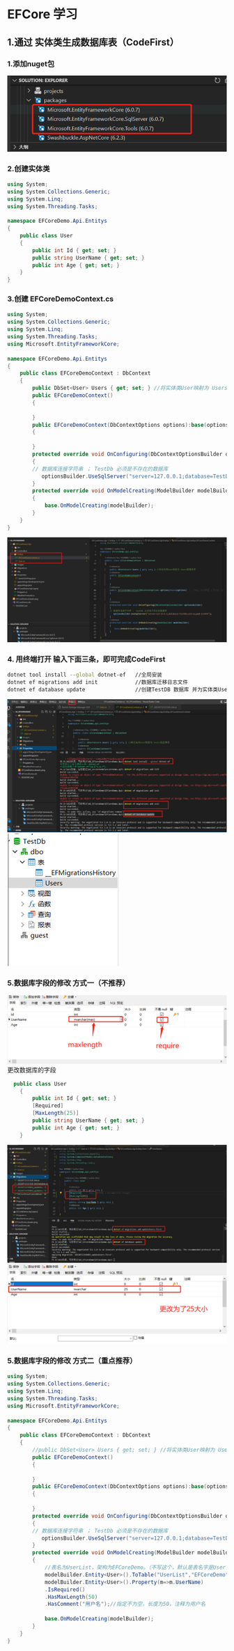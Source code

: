 # EFCore 学习
## 1.通过 实体类生成数据库表（CodeFirst）
### 1.添加nuget包
![nuget包](https://github.com/RanGuMo/EFCoreDemoStudy/blob/master/EFCoreDemo.Api/Images/1657718842689.jpg)
### 2.创建实体类
```C#
using System;
using System.Collections.Generic;
using System.Linq;
using System.Threading.Tasks;

namespace EFCoreDemo.Api.Entitys
{
    public class User
    {
        public int Id { get; set; }
        public string UserName { get; set; }
        public int Age { get; set; }
    }
}
```
### 3.创建 EFCoreDemoContext.cs
```C#
using System;
using System.Collections.Generic;
using System.Linq;
using System.Threading.Tasks;
using Microsoft.EntityFrameworkCore;

namespace EFCoreDemo.Api.Entitys
{
    public class EFCoreDemoContext : DbContext
    {
        public DbSet<User> Users { get; set; } //将实体类User映射为 Users数据库表
        public EFCoreDemoContext()
        {
            
        }
        public EFCoreDemoContext(DbContextOptions options):base(options)
        {
            
        }
        protected override void OnConfiguring(DbContextOptionsBuilder optionsBuilder)
        {
        // 数据库连接字符串 ； TestDb 必须是不存在的数据库
           optionsBuilder.UseSqlServer("server=127.0.0.1;database=TestDb;uid=sa;pwd=123456");
        }
        protected override void OnModelCreating(ModelBuilder modelBuilder)
        {
            base.OnModelCreating(modelBuilder);
        }
    }
}
```
![图片](https://github.com/RanGuMo/EFCoreDemoStudy/blob/master/EFCoreDemo.Api/Images/1657719224369.jpg)
### 4. 用终端打开 输入下面三条，即可完成CodeFirst
```bash
dotnet tool install --global dotnet-ef   //全局安装
dotnet ef migrations add init            //数据库迁移日志文件
dotnet ef database update                //创建TestDB 数据库 并为实体类User 创建Users表
```
![终端](https://github.com/RanGuMo/EFCoreDemoStudy/blob/master/EFCoreDemo.Api/Images/1657719688927.jpg)
![数据库](https://github.com/RanGuMo/EFCoreDemoStudy/blob/master/EFCoreDemo.Api/Images/1657719614862.png)
### 5.数据库字段的修改 方式一（不推荐）
![Users](https://github.com/RanGuMo/EFCoreDemoStudy/blob/master/EFCoreDemo.Api/Images/1657723416499.jpg)
更改数据库的字段
```C#
  public class User
    {
        public int Id { get; set; }
        [Required]
        [MaxLength(25)]
        public string UserName { get; set; }
        public int Age { get; set; }
    }
```

![修改](https://github.com/RanGuMo/EFCoreDemoStudy/blob/master/EFCoreDemo.Api/Images/1657723726666.jpg)
![修改](https://github.com/RanGuMo/EFCoreDemoStudy/blob/master/EFCoreDemo.Api/Images/1657723819585.jpg)

### 5.数据库字段的修改 方式二（重点推荐）
```C#
using System;
using System.Collections.Generic;
using System.Linq;
using System.Threading.Tasks;
using Microsoft.EntityFrameworkCore;

namespace EFCoreDemo.Api.Entitys
{
    public class EFCoreDemoContext : DbContext
    {
        //public DbSet<User> Users { get; set; } //将实体类User映射为 Users数据库表（在OnModelCreating中配置的话，可以不用写这个）
        public EFCoreDemoContext()
        {
            
        }
        public EFCoreDemoContext(DbContextOptions options):base(options)
        {
            
        }
        protected override void OnConfiguring(DbContextOptionsBuilder optionsBuilder)
        {
        // 数据库连接字符串 ； TestDb 必须是不存在的数据库
           optionsBuilder.UseSqlServer("server=127.0.0.1;database=TestDb;uid=sa;pwd=123456");
        }
        protected override void OnModelCreating(ModelBuilder modelBuilder)
        {
            //表名为UserList，架构为EFCoreDemo。（不写这个，默认是表名字是User，架构在sqlserver为dbo）
            modelBuilder.Entity<User>().ToTable("UserList","EFCoreDemo");
            modelBuilder.Entity<User>().Property(m=>m.UserName)
            .IsRequired()
            .HasMaxLength(50)
            .HasComment("用户名");//指定不为空，长度为50，注释为用户名

            base.OnModelCreating(modelBuilder);
        }
    }
}
```

